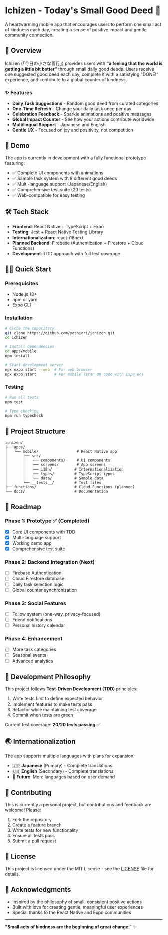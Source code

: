# Ichizen - Today's Small Good Deed 🌱

A heartwarming mobile app that encourages users to perform one small act of kindness each day, creating a sense of positive impact and gentle community connection.

## 📱 Overview

Ichizen (「今日の小さな善行」) provides users with **"a feeling that the world is getting a little bit better"** through small daily good deeds. Users receive one suggested good deed each day, complete it with a satisfying "DONE!" experience, and contribute to a global counter of kindness.

### ✨ Features

- **Daily Task Suggestions** - Random good deed from curated categories
- **One-Time Refresh** - Change your daily task once per day
- **Celebration Feedback** - Sparkle animations and positive messages
- **Global Impact Counter** - See how your actions contribute worldwide
- **Multilingual Support** - Japanese and English
- **Gentle UX** - Focused on joy and positivity, not competition

## 🚀 Demo

The app is currently in development with a fully functional prototype featuring:

- ✅ Complete UI components with animations
- ✅ Sample task system with 8 different good deeds
- ✅ Multi-language support (Japanese/English)
- ✅ Comprehensive test suite (20 tests)
- ✅ Web-compatible for easy testing

## 🛠 Tech Stack

- **Frontend**: React Native + TypeScript + Expo
- **Testing**: Jest + React Native Testing Library
- **Internationalization**: react-i18next
- **Planned Backend**: Firebase (Authentication + Firestore + Cloud Functions)
- **Development**: TDD approach with full test coverage

## 🏃‍♂️ Quick Start

### Prerequisites
- Node.js 18+
- npm or yarn
- Expo CLI

### Installation

```bash
# Clone the repository
git clone https://github.com/yoshiori/ichizen.git
cd ichizen

# Install dependencies
cd apps/mobile
npm install

# Start development server
npx expo start --web  # For web browser
npx expo start        # For mobile (scan QR code with Expo Go)
```

### Testing

```bash
# Run all tests
npm test

# Type checking
npm run typecheck
```

## 📂 Project Structure

```
ichizen/
├── apps/
│   └── mobile/                 # React Native app
│       ├── src/
│       │   ├── components/     # UI components
│       │   ├── screens/        # App screens
│       │   ├── i18n/          # Internationalization
│       │   ├── types/         # TypeScript types
│       │   └── data/          # Sample data
│       └── __tests__/         # Test files
├── functions/                 # Cloud Functions (planned)
└── docs/                      # Documentation
```

## 🎯 Roadmap

### Phase 1: Prototype ✅ (Completed)
- [x] Core UI components with TDD
- [x] Multi-language support
- [x] Working demo app
- [x] Comprehensive test suite

### Phase 2: Backend Integration (Next)
- [ ] Firebase Authentication
- [ ] Cloud Firestore database
- [ ] Daily task selection logic
- [ ] Global counter synchronization

### Phase 3: Social Features
- [ ] Follow system (one-way, privacy-focused)
- [ ] Friend notifications
- [ ] Personal history calendar

### Phase 4: Enhancement
- [ ] More task categories
- [ ] Seasonal events
- [ ] Advanced analytics

## 🧪 Development Philosophy

This project follows **Test-Driven Development (TDD)** principles:

1. Write tests first to define expected behavior
2. Implement features to make tests pass
3. Refactor while maintaining test coverage
4. Commit when tests are green

Current test coverage: **20/20 tests passing** ✅

## 🌏 Internationalization

The app supports multiple languages with plans for expansion:

- 🇯🇵 **Japanese** (Primary) - Complete translations
- 🇺🇸 **English** (Secondary) - Complete translations
- 🔮 **Future**: More languages based on user demand

## 🤝 Contributing

This is currently a personal project, but contributions and feedback are welcome! Please:

1. Fork the repository
2. Create a feature branch
3. Write tests for new functionality
4. Ensure all tests pass
5. Submit a pull request

## 📄 License

This project is licensed under the MIT License - see the [LICENSE](LICENSE) file for details.

## 🙏 Acknowledgments

- Inspired by the philosophy of small, consistent positive actions
- Built with love for creating gentle, meaningful user experiences
- Special thanks to the React Native and Expo communities

---

**"Small acts of kindness are the beginning of great change."** ✨